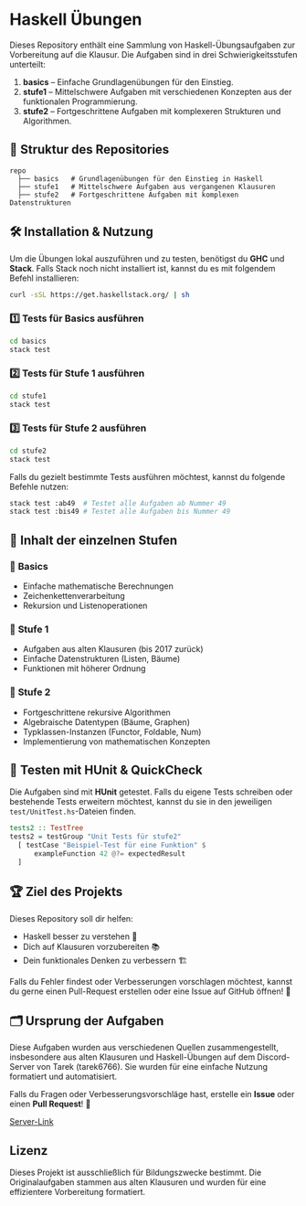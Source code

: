 # Haskell Übungen

Dieses Repository enthält eine Sammlung von Haskell-Übungsaufgaben zur Vorbereitung auf die Klausur. Die Aufgaben sind in drei Schwierigkeitsstufen unterteilt:

1. **basics** – Einfache Grundlagenübungen für den Einstieg.
2. **stufe1** – Mittelschwere Aufgaben mit verschiedenen Konzepten aus der funktionalen Programmierung.
3. **stufe2** – Fortgeschrittene Aufgaben mit komplexeren Strukturen und Algorithmen.

## 📂 Struktur des Repositories

```
repo
  ├── basics   # Grundlagenübungen für den Einstieg in Haskell
  ├── stufe1   # Mittelschwere Aufgaben aus vergangenen Klausuren
  ├── stufe2   # Fortgeschrittene Aufgaben mit komplexen Datenstrukturen
```

## 🛠 Installation & Nutzung

Um die Übungen lokal auszuführen und zu testen, benötigst du **GHC** und **Stack**. Falls Stack noch nicht installiert ist, kannst du es mit folgendem Befehl installieren:

```bash
curl -sSL https://get.haskellstack.org/ | sh
```

### 1️⃣ **Tests für Basics ausführen**
```bash
cd basics
stack test
```

### 2️⃣ **Tests für Stufe 1 ausführen**
```bash
cd stufe1
stack test
```

### 3️⃣ **Tests für Stufe 2 ausführen**
```bash
cd stufe2
stack test
```

Falls du gezielt bestimmte Tests ausführen möchtest, kannst du folgende Befehle nutzen:

```bash
stack test :ab49  # Testet alle Aufgaben ab Nummer 49
stack test :bis49 # Testet alle Aufgaben bis Nummer 49
```

## 📖 Inhalt der einzelnen Stufen

### 🔹 **Basics**
- Einfache mathematische Berechnungen
- Zeichenkettenverarbeitung
- Rekursion und Listenoperationen

### 🔹 **Stufe 1**
- Aufgaben aus alten Klausuren (bis 2017 zurück)
- Einfache Datenstrukturen (Listen, Bäume)
- Funktionen mit höherer Ordnung

### 🔹 **Stufe 2**
- Fortgeschrittene rekursive Algorithmen
- Algebraische Datentypen (Bäume, Graphen)
- Typklassen-Instanzen (Functor, Foldable, Num)
- Implementierung von mathematischen Konzepten

## 🧪 Testen mit HUnit & QuickCheck

Die Aufgaben sind mit **HUnit** getestet. Falls du eigene Tests schreiben oder bestehende Tests erweitern möchtest, kannst du sie in den jeweiligen `test/UnitTest.hs`-Dateien finden.

```haskell
tests2 :: TestTree
tests2 = testGroup "Unit Tests für stufe2"
  [ testCase "Beispiel-Test für eine Funktion" $
      exampleFunction 42 @?= expectedResult
  ]
```

## 🏆 Ziel des Projekts

Dieses Repository soll dir helfen:
- Haskell besser zu verstehen 🧠
- Dich auf Klausuren vorzubereiten 📚
- Dein funktionales Denken zu verbessern 🏗

Falls du Fehler findest oder Verbesserungen vorschlagen möchtest, kannst du gerne einen Pull-Request erstellen oder eine Issue auf GitHub öffnen! 🚀

## 🗂 Ursprung der Aufgaben
Diese Aufgaben wurden aus verschiedenen Quellen zusammengestellt, insbesondere aus alten Klausuren und Haskell-Übungen auf dem Discord-Server von Tarek (tarek6766). Sie wurden für eine einfache Nutzung formatiert und automatisiert.

Falls du Fragen oder Verbesserungsvorschläge hast, erstelle ein **Issue** oder einen **Pull Request**! 🚀

[Server-Link](https://discord.gg/ZpTqM2wMEe)

## Lizenz
Dieses Projekt ist ausschließlich für Bildungszwecke bestimmt. Die Originalaufgaben stammen aus alten Klausuren und wurden für eine effizientere Vorbereitung formatiert.
